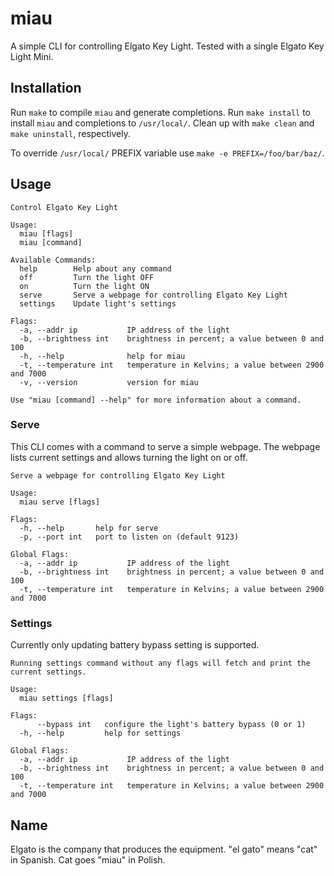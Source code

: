 # miau

A simple CLI for controlling Elgato Key Light.
Tested with a single Elgato Key Light Mini.

## Installation
Run `make` to compile `miau` and generate completions.
Run `make install` to install `miau` and completions to `/usr/local/`.
Clean up with `make clean` and `make uninstall`, respectively.

To override `/usr/local/` PREFIX variable use `make -e PREFIX=/foo/bar/baz/`.

## Usage
```
Control Elgato Key Light

Usage:
  miau [flags]
  miau [command]

Available Commands:
  help        Help about any command
  off         Turn the light OFF
  on          Turn the light ON
  serve       Serve a webpage for controlling Elgato Key Light
  settings    Update light's settings

Flags:
  -a, --addr ip           IP address of the light
  -b, --brightness int    brightness in percent; a value between 0 and 100
  -h, --help              help for miau
  -t, --temperature int   temperature in Kelvins; a value between 2900 and 7000
  -v, --version           version for miau

Use "miau [command] --help" for more information about a command.
```

### Serve
This CLI comes with a command to serve a simple webpage.
The webpage lists current settings and allows turning the light on or off.
```
Serve a webpage for controlling Elgato Key Light

Usage:
  miau serve [flags]

Flags:
  -h, --help       help for serve
  -p, --port int   port to listen on (default 9123)

Global Flags:
  -a, --addr ip           IP address of the light
  -b, --brightness int    brightness in percent; a value between 0 and 100
  -t, --temperature int   temperature in Kelvins; a value between 2900 and 7000
```

### Settings
Currently only updating battery bypass setting is supported.

```
Running settings command without any flags will fetch and print the current settings.

Usage:
  miau settings [flags]

Flags:
      --bypass int   configure the light's battery bypass (0 or 1)
  -h, --help         help for settings

Global Flags:
  -a, --addr ip           IP address of the light
  -b, --brightness int    brightness in percent; a value between 0 and 100
  -t, --temperature int   temperature in Kelvins; a value between 2900 and 7000
```

## Name
Elgato is the company that produces the equipment.
"el gato" means "cat" in Spanish.
Cat goes "miau" in Polish.
